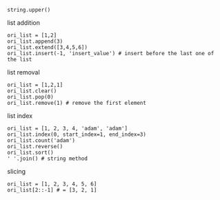 ```
string.upper()
```



list addition
```
ori_list = [1,2]
ori_list.append(3)
ori_list.extend([3,4,5,6])
ori_list.insert(-1, 'insert_value') # insert before the last one of the list
```

list removal
```
ori_list = [1,2,1]
ori_list.clear()
ori_list.pop(0)
ori_list.remove(1) # remove the first element
```

list index
```
ori_list = [1, 2, 3, 4, 'adam', 'adam']
ori_list.index(0, start_index=1, end_index=3)
ori_list.count('adam')
ori_list.reverse()
ori_list.sort()
' '.join() # string method
```

slicing
```
ori_list = [1, 2, 3, 4, 5, 6]
ori_list[2::-1] # = [3, 2, 1]
```

